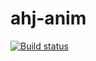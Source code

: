 # ahj-anim

[![Build status](https://ci.appveyor.com/api/projects/status/xk5ahsv3sabfje85?svg=true)](https://ci.appveyor.com/project/kassiopea-coder/ahj-anim)
